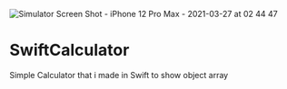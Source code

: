 ![Simulator Screen Shot - iPhone 12 Pro Max - 2021-03-27 at 02 44 47](https://user-images.githubusercontent.com/79055304/112705752-d4c0ff00-8ea8-11eb-91b2-db3ad67fe4f7.png)
# SwiftCalculator
Simple Calculator that i made in Swift to show object array
